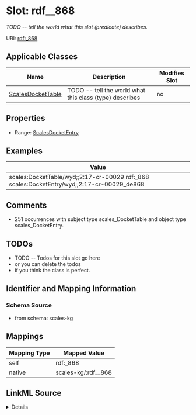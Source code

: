 

# Slot: rdf__868


_TODO -- tell the world what this slot (predicate) describes._





URI: [rdf:_868](http://www.w3.org/1999/02/22-rdf-syntax-ns#_868)



<!-- no inheritance hierarchy -->





## Applicable Classes

| Name | Description | Modifies Slot |
| --- | --- | --- |
| [ScalesDocketTable](../classes/ScalesDocketTable.md) | TODO -- tell the world what this class (type) describes |  no  |







## Properties

* Range: [ScalesDocketEntry](../classes/ScalesDocketEntry.md)






## Examples

| Value |
| --- |
| scales:DocketTable/wyd;;2:17-cr-00029 rdf:_868 scales:DocketEntry/wyd;;2:17-cr-00029_de868 |

## Comments

* 251 occurrences with subject type scales_DocketTable and object type scales_DocketEntry.

## TODOs

* TODO -- Todos for this slot go here
* or you can delete the todos
* if you think the class is perfect.

## Identifier and Mapping Information







### Schema Source


* from schema: scales-kg




## Mappings

| Mapping Type | Mapped Value |
| ---  | ---  |
| self | rdf:_868 |
| native | scales-kg/:rdf__868 |




## LinkML Source

<details>
```yaml
name: rdf__868
description: TODO -- tell the world what this slot (predicate) describes.
todos:
- TODO -- Todos for this slot go here
- or you can delete the todos
- if you think the class is perfect.
comments:
- 251 occurrences with subject type scales_DocketTable and object type scales_DocketEntry.
examples:
- value: scales:DocketTable/wyd;;2:17-cr-00029 rdf:_868 scales:DocketEntry/wyd;;2:17-cr-00029_de868
from_schema: scales-kg
rank: 1000
slot_uri: rdf:_868
alias: rdf__868
domain_of:
- scales_DocketTable
range: scales_DocketEntry

```
</details>